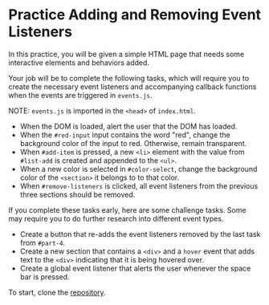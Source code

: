 # Practice Adding and Removing Event Listeners

In this practice, you will be given a simple HTML page that needs some
interactive elements and behaviors added.

Your job will be to complete the following tasks, which will require you to
create the necessary event listeners and accompanying callback functions when
the events are triggered in `events.js`.

NOTE: `events.js` is imported in the `<head>` of `index.html`.

- When the DOM is loaded, alert the user that the DOM has loaded.
- When the `#red-input` input contains the word "red", change the background
  color of the input to red. Otherwise, remain transparent.
- When `#add-item` is pressed, a new `<li>` element with the value from
  `#list-add` is created and appended to the `<ul>`.
- When a new color is selected in `#color-select`, change the background color
  of the `<section>` it belongs to to that color.
- When `#remove-listeners` is clicked, all event listeners from the previous
  three sections should be removed.

If you complete these tasks early, here are some challenge tasks. Some may
require you to do further research into different event types.

- Create a button that re-adds the event listeners removed by the last task
  from `#part-4`.
- Create a new section that contains a `<div>` and a `hover` event that adds
  text to the `<div>` indicating that it is being hovered over.
- Create a global event listener that alerts the user whenever the space bar is
  pressed.

To start, clone the [repository][repo].

[repo]: https://github.com/appacademy-starters/adding-removing-event-listeners-practice